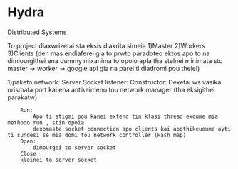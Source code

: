 # Hydra

Distributed Systems

To project diaxwrizetai sta eksis diakrita simeia
1)Master
2)Workers
3)Clients (den mas endiaferei gia to prwto paradoteo ektos apo to na dimiourgithei ena dummy mixanima
to opoio apla tha stelnei minimata sto master -> worker -> google api gia na parei ti diadromi pou thelei)

1)paketo network:
	Server Socket listener:
		Constructor:
			Dexetai ws vasika orismata port kai ena antikeimeno tou network manager (tha eksigithei parakatw)
		
		Run:
			Apo ti stigmi pou kanei extend tin klasi thread exoume mia methodo run , stin opoia
			dexomaste socket connection apo clients kai apothikeuoume ayti ti sundesi se mia domi tou network controller (Hash map)
		Open:
			dimourgei to server socket
		Close :
		kleinei to server socket
